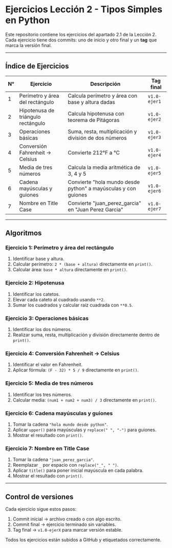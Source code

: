 # Ejercicios Lección 2 - Tipos Simples en Python

Este repositorio contiene los ejercicios del apartado 2.1 de la Lección 2. 
Cada ejercicio tiene dos commits: uno de inicio y otro final y un **tag** que marca la versión final.

---

## Índice de Ejercicios

| N° | Ejercicio | Descripción | Tag final |
|----|------------|-------------|------------|
| 1 | Perímetro y área del rectángulo | Calcula perímetro y área con base y altura dadas | `v1.0-ejer1` |
| 2 | Hipotenusa de triángulo rectángulo | Calcula hipotenusa con teorema de Pitágoras | `v1.0-ejer2` |
| 3 | Operaciones básicas | Suma, resta, multiplicación y división de dos números | `v1.0-ejer3` |
| 4 | Conversión Fahrenheit → Celsius | Convierte 212°F a °C | `v1.0-ejer4` |
| 5 | Media de tres números | Calcula la media aritmética de 3, 4 y 5 | `v1.0-ejer5` |
| 6 | Cadena mayúsculas y guiones | Convierte "hola mundo desde python" a mayúsculas y con guiones | `v1.0-ejer6` |
| 7 | Nombre en Title Case | Convierte "juan_perez_garcia" en "Juan Perez Garcia" | `v1.0-ejer7` |

---

## Algoritmos

### Ejercicio 1: Perímetro y área del rectángulo
1. Identificar base y altura.  
2. Calcular perímetro: `2 * (base + altura)` directamente en `print()`.  
3. Calcular área: `base * altura` directamente en `print()`.  

### Ejercicio 2: Hipotenusa
1. Identificar los catetos.  
2. Elevar cada cateto al cuadrado usando `**2`.  
3. Sumar los cuadrados y calcular raíz cuadrada con `**0.5`.  

### Ejercicio 3: Operaciones básicas
1. Identificar los dos números.  
2. Realizar suma, resta, multiplicación y división directamente dentro de `print()`.  

### Ejercicio 4: Conversión Fahrenheit → Celsius
1. Identificar el valor en Fahrenheit.  
2. Aplicar fórmula: `(F - 32) * 5 / 9` directamente en `print()`.  

### Ejercicio 5: Media de tres números
1. Identificar los tres números.  
2. Calcular media: `(num1 + num2 + num3) / 3` directamente en `print()`.  

### Ejercicio 6: Cadena mayúsculas y guiones
1. Tomar la cadena `"hola mundo desde python"`.  
2. Aplicar `upper()` para mayúsculas y `replace(" ", "-")` para guiones.  
3. Mostrar el resultado con `print()`.  

### Ejercicio 7: Nombre en Title Case
1. Tomar la cadena `"juan_perez_garcia"`.  
2. Reemplazar `_` por espacio con `replace("_", " ")`.  
3. Aplicar `title()` para poner inicial mayúscula en cada palabra.  
4. Mostrar el resultado con `print()`.  

---

## Control de versiones
Cada ejercicio sigue estos pasos:

1. Commit inicial → archivo creado o con algo escrito.  
2. Commit final → ejercicio terminado sin variables.  
3. Tag final → `v1.0-ejerX` para marcar versión estable.  

Todos los ejercicios están subidos a GitHub y etiquetados correctamente.

